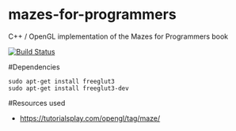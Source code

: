 # mazes-for-programmers
C++ / OpenGL implementation of the Mazes for Programmers book

[![Build Status](https://travis-ci.com/convenient/mazes-for-programmers.svg?token=4DzjEueYNQwZuk3ywXjG&branch=master)](https://travis-ci.com/convenient/mazes-for-programmers)

#Dependencies

    sudo apt-get install freeglut3
    sudo apt-get install freeglut3-dev


#Resources used
* https://tutorialsplay.com/opengl/tag/maze/
